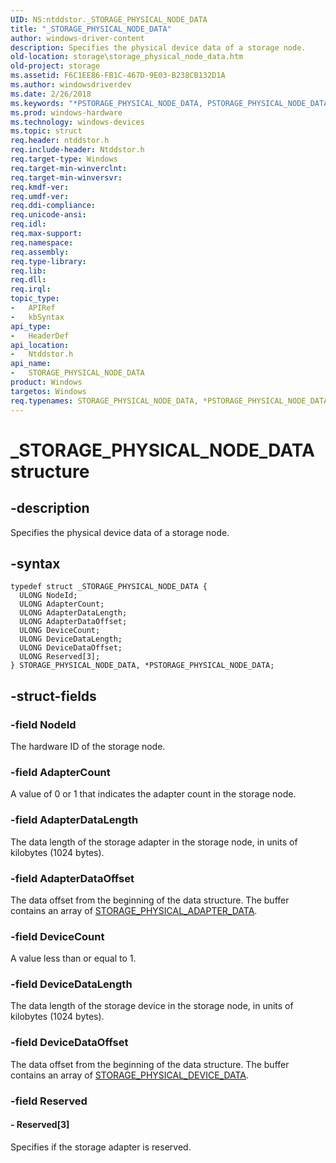 ```yaml
---
UID: NS:ntddstor._STORAGE_PHYSICAL_NODE_DATA
title: "_STORAGE_PHYSICAL_NODE_DATA"
author: windows-driver-content
description: Specifies the physical device data of a storage node.
old-location: storage\storage_physical_node_data.htm
old-project: storage
ms.assetid: F6C1EE86-FB1C-467D-9E03-B238CB132D1A
ms.author: windowsdriverdev
ms.date: 2/26/2018
ms.keywords: "*PSTORAGE_PHYSICAL_NODE_DATA, PSTORAGE_PHYSICAL_NODE_DATA, PSTORAGE_PHYSICAL_NODE_DATA structure pointer [Storage Devices], STORAGE_PHYSICAL_NODE_DATA, STORAGE_PHYSICAL_NODE_DATA structure [Storage Devices], _STORAGE_PHYSICAL_NODE_DATA, ntddstor/PSTORAGE_PHYSICAL_NODE_DATA, ntddstor/STORAGE_PHYSICAL_NODE_DATA, storage.storage_physical_node_data"
ms.prod: windows-hardware
ms.technology: windows-devices
ms.topic: struct
req.header: ntddstor.h
req.include-header: Ntddstor.h
req.target-type: Windows
req.target-min-winverclnt: 
req.target-min-winversvr: 
req.kmdf-ver: 
req.umdf-ver: 
req.ddi-compliance: 
req.unicode-ansi: 
req.idl: 
req.max-support: 
req.namespace: 
req.assembly: 
req.type-library: 
req.lib: 
req.dll: 
req.irql: 
topic_type:
-	APIRef
-	kbSyntax
api_type:
-	HeaderDef
api_location:
-	Ntddstor.h
api_name:
-	STORAGE_PHYSICAL_NODE_DATA
product: Windows
targetos: Windows
req.typenames: STORAGE_PHYSICAL_NODE_DATA, *PSTORAGE_PHYSICAL_NODE_DATA
---
```


# _STORAGE_PHYSICAL_NODE_DATA structure


## -description


Specifies the physical device data of a storage node.


## -syntax


````
typedef struct _STORAGE_PHYSICAL_NODE_DATA {
  ULONG NodeId;
  ULONG AdapterCount;
  ULONG AdapterDataLength;
  ULONG AdapterDataOffset;
  ULONG DeviceCount;
  ULONG DeviceDataLength;
  ULONG DeviceDataOffset;
  ULONG Reserved[3];
} STORAGE_PHYSICAL_NODE_DATA, *PSTORAGE_PHYSICAL_NODE_DATA;
````


## -struct-fields




### -field NodeId

The hardware ID of the storage node.


### -field AdapterCount

A value of 0 or 1 that indicates the adapter count in the storage node.


### -field AdapterDataLength

The data length of the storage adapter in the storage node,  in units of kilobytes (1024 bytes).


### -field AdapterDataOffset

The data offset from the beginning of the data structure. The buffer contains an array of <a href="..\ntddstor\ns-ntddstor-_storage_physical_adapter_data.md">STORAGE_PHYSICAL_ADAPTER_DATA</a>.


### -field DeviceCount

A value less than or equal to 1.


### -field DeviceDataLength

The data length of the storage device in the storage node,  in units of kilobytes (1024 bytes).


### -field DeviceDataOffset

The data offset from the beginning of the data structure. The buffer contains an array of <a href="..\ntddstor\ns-ntddstor-_storage_physical_device_data.md">STORAGE_PHYSICAL_DEVICE_DATA</a>.


### -field Reserved

 




#### - Reserved[3]

Specifies if the storage adapter is reserved.

